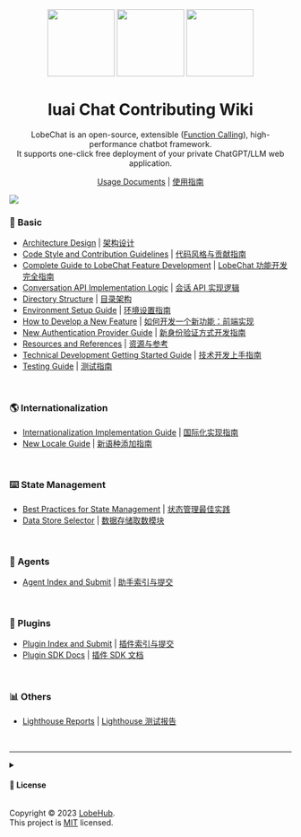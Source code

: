 <div align="center">

<img height="120" src="https://registry.npmmirror.com/@lobehub/assets-logo/1.0.0/files/assets/logo-3d.webp">
<img height="120" src="https://gw.alipayobjects.com/zos/kitchen/qJ3l3EPsdW/split.svg">
<img height="120" src="https://registry.npmmirror.com/@lobehub/assets-emoji/1.3.0/files/assets/robot.webp">

<h1>Iuai Chat Contributing Wiki</h1>

LobeChat is an open-source, extensible ([Function Calling][fc-url]), high-performance chatbot framework. <br/> It supports one-click free deployment of your private ChatGPT/LLM web application.

[Usage Documents](https://lobehub.com/docs) | [使用指南](https://lobehub.com/docs)

</div>

![](https://raw.githubusercontent.com/andreasbm/readme/master/assets/lines/rainbow.png)

<!-- DOCS LIST -->

### 🤯 Basic

- [Architecture Design](https://github.com/iuaihub/iuai-chat/wiki/Architecture) | [架构设计](https://github.com/iuaihub/iuai-chat/wiki/Architecture.zh-CN)
- [Code Style and Contribution Guidelines](https://github.com/iuaihub/iuai-chat/wiki/Contributing-Guidelines) | [代码风格与贡献指南](https://github.com/iuaihub/iuai-chat/wiki/Contributing-Guidelines.zh-CN)
- [Complete Guide to LobeChat Feature Development](https://github.com/iuaihub/iuai-chat/wiki/Feature-Development) | [LobeChat 功能开发完全指南](https://github.com/iuaihub/iuai-chat/wiki/Feature-Development.zh-CN)
- [Conversation API Implementation Logic](https://github.com/iuaihub/iuai-chat/wiki/Chat-API) | [会话 API 实现逻辑](https://github.com/iuaihub/iuai-chat/wiki/Chat-API.zh-CN)
- [Directory Structure](https://github.com/iuaihub/iuai-chat/wiki/Folder-Structure) | [目录架构](https://github.com/iuaihub/iuai-chat/wiki/Folder-Structure.zh-CN)
- [Environment Setup Guide](https://github.com/iuaihub/iuai-chat/wiki/Setup-Development) | [环境设置指南](https://github.com/iuaihub/iuai-chat/wiki/Setup-Development.zh-CN)
- [How to Develop a New Feature](https://github.com/iuaihub/iuai-chat/wiki/Feature-Development-Frontend) | [如何开发一个新功能：前端实现](https://github.com/iuaihub/iuai-chat/wiki/Feature-Development-Frontend.zh-CN)
- [New Authentication Provider Guide](https://github.com/iuaihub/iuai-chat/wiki/Add-New-Authentication-Providers) | [新身份验证方式开发指南](https://github.com/iuaihub/iuai-chat/wiki/Add-New-Authentication-Providers.zh-CN)
- [Resources and References](https://github.com/iuaihub/iuai-chat/wiki/Resources) | [资源与参考](https://github.com/iuaihub/iuai-chat/wiki/Resources.zh-CN)
- [Technical Development Getting Started Guide](https://github.com/iuaihub/iuai-chat/wiki/Intro) | [技术开发上手指南](https://github.com/iuaihub/iuai-chat/wiki/Intro.zh-CN)
- [Testing Guide](https://github.com/iuaihub/iuai-chat/wiki/Test) | [测试指南](https://github.com/iuaihub/iuai-chat/wiki/Test.zh-CN)

<br/>

### 🌎 Internationalization

- [Internationalization Implementation Guide](https://github.com/iuaihub/iuai-chat/wiki/Internationalization-Implementation) | [国际化实现指南](https://github.com/iuaihub/iuai-chat/wiki/Internationalization-Implementation.zh-CN)
- [New Locale Guide](https://github.com/iuaihub/iuai-chat/wiki/Add-New-Locale) | [新语种添加指南](https://github.com/iuaihub/iuai-chat/wiki/Add-New-Locale.zh-CN)

<br/>

### ⌨️ State Management

- [Best Practices for State Management](https://github.com/iuaihub/iuai-chat/wiki/State-Management-Intro) | [状态管理最佳实践](https://github.com/iuaihub/iuai-chat/wiki/State-Management-Intro.zh-CN)
- [Data Store Selector](https://github.com/iuaihub/iuai-chat/wiki/State-Management-Selectors) | [数据存储取数模块](https://github.com/iuaihub/iuai-chat/wiki/State-Management-Selectors.zh-CN)

<br/>

### 🤖 Agents

- [Agent Index and Submit](https://github.com/iuaihub/iuai-chat-agents) | [助手索引与提交](https://github.com/iuaihub/iuai-chat-agents/blob/main/README.zh-CN.md)

<br/>

### 🧩 Plugins

- [Plugin Index and Submit](https://github.com/iuaihub/iuai-chat-plugins) | [插件索引与提交](https://github.com/iuaihub/iuai-chat-plugins/blob/main/README.zh-CN.md)
- [Plugin SDK Docs](https://chat-plugin-sdk.lobehub.com) | [插件 SDK 文档](https://chat-plugin-sdk.lobehub.com)

<br/>

### 📊 Others

- [Lighthouse Reports](https://github.com/iuaihub/iuai-chat/wiki/Lighthouse) | [Lighthouse 测试报告](https://github.com/iuaihub/iuai-chat/wiki/Lighthouse.zh-CN)

<br/>

 <!-- DOCS LIST -->

---

<details><summary><h4>📝 License</h4></summary>

[![][fossa-license-shield]][fossa-license-url]

</details>

Copyright © 2023 [LobeHub][profile-url]. <br />
This project is [MIT][license-url] licensed.

<!-- LINK GROUP -->

[fc-url]: https://sspai.com/post/81986
[fossa-license-shield]: https://app.fossa.com/api/projects/git%2Bgithub.com%2Flobehub%2Flobe-chat.svg?type=large
[fossa-license-url]: https://app.fossa.com/projects/git%2Bgithub.com%2Flobehub%2Flobe-chat
[license-url]: https://github.com/iuaihub/iuai-chat/blob/main/LICENSE
[profile-url]: https://github.com/lobehub
